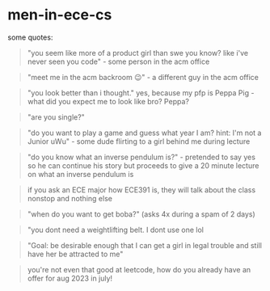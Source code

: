 # men-in-ece-cs
some quotes:

> "you seem like more of a product girl than swe you know? like i've never seen you code" - some person in the acm office
    
> "meet me in the acm backroom 😉" - a different guy in the acm office     

> "you look better than i thought." yes, because my pfp is Peppa Pig - what did you expect me to look like bro? Peppa?  
   
> "are you single?"     

> "do you want to play a game and guess what year I am? hint: I'm not a Junior uWu" - some dude flirting to a girl behind me during lecture

> "do you know what an inverse pendulum is?" - pretended to say yes so he can continue his story but proceeds to give a 20 minute lecture on what an inverse pendulum is 

> if you ask an ECE major how ECE391 is, they will talk about the class nonstop and nothing else

> "when do you want to get boba?" (asks 4x during a spam of 2 days)

> "you dont need a weightlifting belt. I dont use one lol

> "Goal: be desirable enough that I can get a girl in legal trouble and still have her be attracted to me"

> you're not even that good at leetcode, how do you already have an offer for aug 2023 in july!
